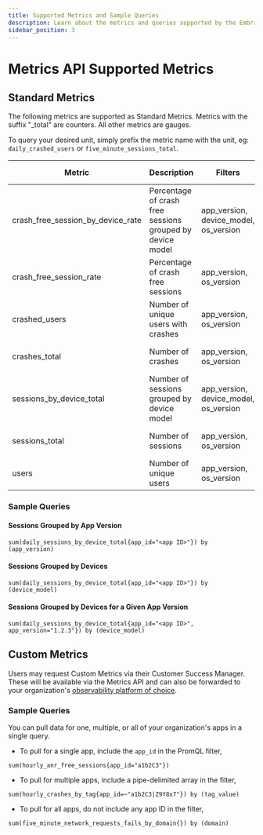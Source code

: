 ```yaml
---
title: Supported Metrics and Sample Queries
description: Learn about the metrics and queries supported by the Embrace API
sidebar_position: 3
---
```


# Metrics API Supported Metrics

## Standard Metrics

The following metrics are supported as Standard Metrics. Metrics with the suffix "_total" are counters. All other
metrics are gauges.

To query your desired unit, simply prefix the metric name with the unit, eg: `daily_crashed_users`
or `five_minute_sessions_total`.

| Metric                            | Description                                               | Filters                               | Time granularity           |           
|-----------------------------------|-----------------------------------------------------------|---------------------------------------|----------------------------|
| crash_free_session_by_device_rate | Percentage of crash free sessions grouped by device model | app_version, device_model, os_version | hourly, daily              |
| crash_free_session_rate           | Percentage of crash free sessions                         | app_version, os_version               | hourly, daily              |
| crashed_users                     | Number of unique users with crashes                       | app_version, os_version               | hourly, daily              |
| crashes_total                     | Number of crashes                                         | app_version, os_version               | five_minute, hourly, daily |
| sessions_by_device_total          | Number of sessions grouped by device model                | app_version, device_model, os_version | hourly, daily              |
| sessions_total                    | Number of sessions                                        | app_version, os_version               | five_minute, hourly, daily |
| users                             | Number of unique users                                    | app_version, os_version               | hourly, daily              |

### Sample Queries

#### Sessions Grouped by App Version

```promql
sum(daily_sessions_by_device_total{app_id="<app ID>"}) by (app_version)
```

#### Sessions Grouped by Devices

```promql
sum(daily_sessions_by_device_total{app_id="<app ID>"}) by (device_model)
```

#### Sessions Grouped by Devices for a Given App Version

```promql
sum(daily_sessions_by_device_total{app_id="<app ID>", app_version="1.2.3"}) by (device_model)
```

## Custom Metrics

Users may request Custom Metrics via their Customer Success Manager. These will be available via the Metrics API and can
also be forwarded to your organization's [observability platform of choice](/data-destinations).

### Sample Queries

You can pull data for one, multiple, or all of your organization's apps in a single query.

* To pull for a single app, include the `app_id` in the PromQL filter,
```promql
sum(hourly_anr_free_sessions{app_id="a1b2C3"})
```
* To pull for multiple apps, include a pipe-delimited array in the filter,
```promql
sum(hourly_crashes_by_tag{app_id=~"a1b2C3|Z9Y8x7"}) by (tag_value) 
```
* To pull for all apps, do not include any app ID in the filter,
```
sum(five_minute_network_requests_fails_by_domain{}) by (domain)
```